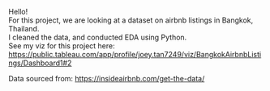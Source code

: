 Hello!\
For this project, we are looking at a dataset on airbnb listings in Bangkok, Thailand.\
I cleaned the data, and conducted EDA using Python.\
See my viz for this project here: https://public.tableau.com/app/profile/joey.tan7249/viz/BangkokAirbnbListings/Dashboard1#2

Data sourced from: https://insideairbnb.com/get-the-data/

